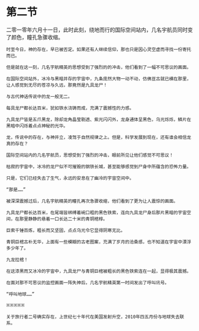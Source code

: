 # 第二节

二零一零年六月十一日，此时此刻，绕地而行的国际空间站内，几名宇航员同时变了颜色，瞳孔急骤收缩。

    时至今日，神的存在，早已被否定。如果还有人继续信仰，那也只是因心灵空虚而寻找一份寄托而已。

    但是就在这一刻，几名宇航精英的思想受到了强烈的的冲击，他们看到了一幅不可思议的画面。

    在国际空间站外，冰冷与黑暗并存的宇宙中，九条庞然大物一动不动，仿佛亘古就已横在那里，让人感觉到无尽的苍凉与久远，那竟然是九具龙尸！

    与古代神话传说中的龙一般无二。

    每具龙尸都长达百米，犹如铁水浇铸而成，充满了震撼性的力感。

    九具龙尸皆是五爪黑龙，除却龙角晶莹剔透、紫光闪闪外，龙身通体呈黑色，乌光烁烁，鳞片在黑暗中闪烁着点点神秘的光华。

    龙，传说中的存在，与神并立，凌驾于自然规律之上。但是，科学发展到现在，还有谁会相信龙真的存在？

    国际空间站内的几名宇航员，思想受到了强烈的冲击，眼前所见让他们感觉不可思议！

    枯寂的宇宙中，冰冷的龙尸似不可摧毁的钢铁长城，甚至能够感觉到尸身中所蕴含的恐怖力量。

    只是，它们已经失去了生气，永远的安息在了幽冷的宇宙空间中。

    “那是……”

    被深深震撼过后，几名宇航精英的瞳孔再次急骤收缩，他们看到了更为让人震惊的画面。

    九具龙尸都长达百米，在尾端皆绑缚着碗口粗的黑色铁索，连向九具龙尸身后那片黑暗的宇宙空间，在那里静静的悬着一口长达二十米的青铜棺椁。

    巨索千锤百炼，粗长而又坚固，点点乌光令它显得阴寒无比。

    青铜巨棺古朴无华，上面有一些模糊的古老图案，充满了岁月的沧桑感，也不知道在宇宙中漂浮多少年了。

    九龙拉棺！

    在这漆黑而又冰冷的宇宙中，九具龙尸与青铜巨棺被粗长的黑色铁索连在一起，显得极其震撼。

    在面对那不可思议的监控画面一阵失神后，几名宇航精英第一时间发出了呼叫讯号。

    “呼叫地球……”

    ※※※※※

    关于旅行者二号确实存在，上世纪七十年代在美国发射升空，2010年四五月份与地球失去联系。

